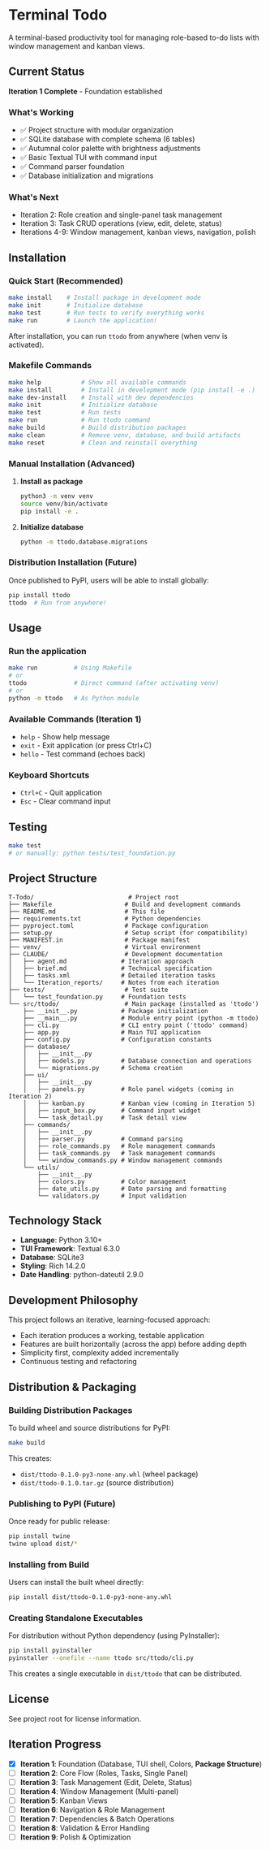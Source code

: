 # Terminal Todo

A terminal-based productivity tool for managing role-based to-do lists with window management and kanban views.

## Current Status

**Iteration 1 Complete** - Foundation established

### What's Working
- ✅ Project structure with modular organization
- ✅ SQLite database with complete schema (6 tables)
- ✅ Autumnal color palette with brightness adjustments
- ✅ Basic Textual TUI with command input
- ✅ Command parser foundation
- ✅ Database initialization and migrations

### What's Next
- Iteration 2: Role creation and single-panel task management
- Iteration 3: Task CRUD operations (view, edit, delete, status)
- Iterations 4-9: Window management, kanban views, navigation, polish

## Installation

### Quick Start (Recommended)

```bash
make install    # Install package in development mode
make init       # Initialize database
make test       # Run tests to verify everything works
make run        # Launch the application!
```

After installation, you can run `ttodo` from anywhere (when venv is activated).

### Makefile Commands
```bash
make help           # Show all available commands
make install        # Install in development mode (pip install -e .)
make dev-install    # Install with dev dependencies
make init           # Initialize database
make test           # Run tests
make run            # Run ttodo command
make build          # Build distribution packages
make clean          # Remove venv, database, and build artifacts
make reset          # Clean and reinstall everything
```

### Manual Installation (Advanced)

1. **Install as package**
   ```bash
   python3 -m venv venv
   source venv/bin/activate
   pip install -e .
   ```

2. **Initialize database**
   ```bash
   python -m ttodo.database.migrations
   ```

### Distribution Installation (Future)

Once published to PyPI, users will be able to install globally:
```bash
pip install ttodo
ttodo  # Run from anywhere!
```

## Usage

### Run the application
```bash
make run          # Using Makefile
# or
ttodo             # Direct command (after activating venv)
# or
python -m ttodo   # As Python module
```

### Available Commands (Iteration 1)
- `help` - Show help message
- `exit` - Exit application (or press Ctrl+C)
- `hello` - Test command (echoes back)

### Keyboard Shortcuts
- `Ctrl+C` - Quit application
- `Esc` - Clear command input

## Testing

```bash
make test
# or manually: python tests/test_foundation.py
```

## Project Structure

```
T-Todo/                          # Project root
├── Makefile                    # Build and development commands
├── README.md                   # This file
├── requirements.txt            # Python dependencies
├── pyproject.toml              # Package configuration
├── setup.py                    # Setup script (for compatibility)
├── MANIFEST.in                 # Package manifest
├── venv/                       # Virtual environment
├── CLAUDE/                     # Development documentation
│   ├── agent.md               # Iteration approach
│   ├── brief.md               # Technical specification
│   ├── tasks.xml              # Detailed iteration tasks
│   └── Iteration_reports/     # Notes from each iteration
├── tests/                      # Test suite
│   └── test_foundation.py     # Foundation tests
└── src/ttodo/                  # Main package (installed as 'ttodo')
    ├── __init__.py            # Package initialization
    ├── __main__.py            # Module entry point (python -m ttodo)
    ├── cli.py                 # CLI entry point ('ttodo' command)
    ├── app.py                 # Main TUI application
    ├── config.py              # Configuration constants
    ├── database/
    │   ├── __init__.py
    │   ├── models.py          # Database connection and operations
    │   └── migrations.py      # Schema creation
    ├── ui/
    │   ├── __init__.py
    │   ├── panels.py          # Role panel widgets (coming in Iteration 2)
    │   ├── kanban.py          # Kanban view (coming in Iteration 5)
    │   ├── input_box.py       # Command input widget
    │   └── task_detail.py     # Task detail view
    ├── commands/
    │   ├── __init__.py
    │   ├── parser.py          # Command parsing
    │   ├── role_commands.py   # Role management commands
    │   ├── task_commands.py   # Task management commands
    │   └── window_commands.py # Window management commands
    └── utils/
        ├── __init__.py
        ├── colors.py          # Color management
        ├── date_utils.py      # Date parsing and formatting
        └── validators.py      # Input validation
```

## Technology Stack

- **Language**: Python 3.10+
- **TUI Framework**: Textual 6.3.0
- **Database**: SQLite3
- **Styling**: Rich 14.2.0
- **Date Handling**: python-dateutil 2.9.0

## Development Philosophy

This project follows an iterative, learning-focused approach:
- Each iteration produces a working, testable application
- Features are built horizontally (across the app) before adding depth
- Simplicity first, complexity added incrementally
- Continuous testing and refactoring

## Distribution & Packaging

### Building Distribution Packages

To build wheel and source distributions for PyPI:

```bash
make build
```

This creates:
- `dist/ttodo-0.1.0-py3-none-any.whl` (wheel package)
- `dist/ttodo-0.1.0.tar.gz` (source distribution)

### Publishing to PyPI (Future)

Once ready for public release:

```bash
pip install twine
twine upload dist/*
```

### Installing from Build

Users can install the built wheel directly:

```bash
pip install dist/ttodo-0.1.0-py3-none-any.whl
```

### Creating Standalone Executables

For distribution without Python dependency (using PyInstaller):

```bash
pip install pyinstaller
pyinstaller --onefile --name ttodo src/ttodo/cli.py
```

This creates a single executable in `dist/ttodo` that can be distributed.

## License

See project root for license information.

## Iteration Progress

- [x] **Iteration 1**: Foundation (Database, TUI shell, Colors, **Package Structure**)
- [ ] **Iteration 2**: Core Flow (Roles, Tasks, Single Panel)
- [ ] **Iteration 3**: Task Management (Edit, Delete, Status)
- [ ] **Iteration 4**: Window Management (Multi-panel)
- [ ] **Iteration 5**: Kanban Views
- [ ] **Iteration 6**: Navigation & Role Management
- [ ] **Iteration 7**: Dependencies & Batch Operations
- [ ] **Iteration 8**: Validation & Error Handling
- [ ] **Iteration 9**: Polish & Optimization

